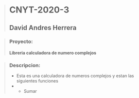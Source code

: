 > # CNYT-2020-3
> ## David Andres Herrera 


> ### Proyecto: 
> #### Libreria  calculadora de numero complejos

> ### Descripcion:
> - Esta es una calculadora de numeros complejos y estan las siguientes funciones
> - - Sumar 